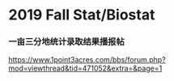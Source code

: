 # 2019 Fall Stat/Biostat
### 一亩三分地统计录取结果播报帖

https://www.1point3acres.com/bbs/forum.php?mod=viewthread&tid=471052&extra=&page=1
